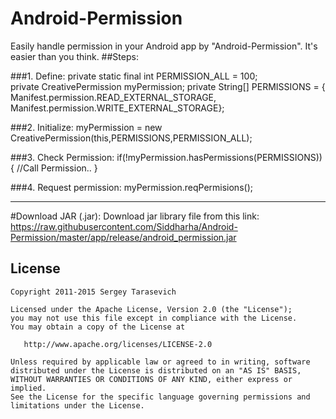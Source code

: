 # Android-Permission 
Easily handle permission in your Android app by "Android-Permission". It's easier than you think.
##Steps:

###1. Define:
private static final int PERMISSION_ALL = 100; </br>
private CreativePermission myPermission;
private String[] PERMISSIONS = { Manifest.permission.READ_EXTERNAL_STORAGE,
            Manifest.permission.WRITE_EXTERNAL_STORAGE};
            
###2. Initialize:
myPermission = new CreativePermission(this,PERMISSIONS,PERMISSION_ALL);

###3. Check Permission:
 if(!myPermission.hasPermissions(PERMISSIONS))
        {
            //Call Permission..
        }
        
###4. Request permission:
myPermission.reqPermisions();

____________________________________________________________________________________________________________

#Download JAR (.jar):
Download jar library file from this link: 
https://raw.githubusercontent.com/Siddharha/Android-Permission/master/app/release/android_permission.jar

## License

    Copyright 2011-2015 Sergey Tarasevich

    Licensed under the Apache License, Version 2.0 (the "License");
    you may not use this file except in compliance with the License.
    You may obtain a copy of the License at

       http://www.apache.org/licenses/LICENSE-2.0

    Unless required by applicable law or agreed to in writing, software
    distributed under the License is distributed on an "AS IS" BASIS,
    WITHOUT WARRANTIES OR CONDITIONS OF ANY KIND, either express or implied.
    See the License for the specific language governing permissions and
    limitations under the License.
